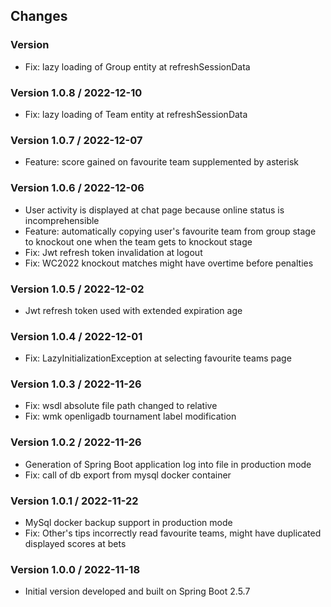 ## Changes

### Version

* Fix: lazy loading of Group entity at refreshSessionData

### Version 1.0.8 / 2022-12-10

* Fix: lazy loading of Team entity at refreshSessionData

### Version 1.0.7 / 2022-12-07

* Feature: score gained on favourite team supplemented by asterisk

### Version 1.0.6 / 2022-12-06

* User activity is displayed at chat page because online status is incomprehensible
* Feature: automatically copying user's favourite team from group stage to knockout one when the team gets to knockout stage
* Fix: Jwt refresh token invalidation at logout
* Fix: WC2022 knockout matches might have overtime before penalties

### Version 1.0.5 / 2022-12-02

* Jwt refresh token used with extended expiration age

### Version 1.0.4 / 2022-12-01

* Fix: LazyInitializationException at selecting favourite teams page

### Version 1.0.3 / 2022-11-26

* Fix: wsdl absolute file path changed to relative
* Fix: wmk openligadb tournament label modification

### Version 1.0.2 / 2022-11-26

* Generation of Spring Boot application log into file in production mode
* Fix: call of db export from mysql docker container

### Version 1.0.1 / 2022-11-22

* MySql docker backup support in production mode
* Fix: Other's tips incorrectly read favourite teams, might have duplicated displayed scores at bets

### Version 1.0.0 / 2022-11-18

* Initial version developed and built on Spring Boot 2.5.7
